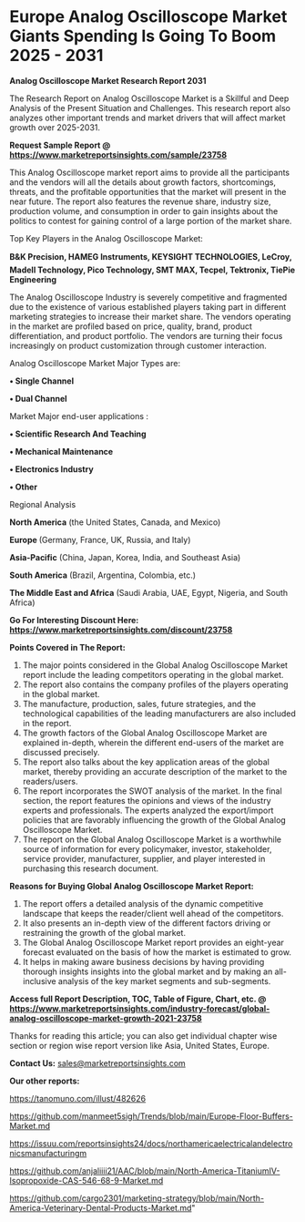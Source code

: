 # Europe Analog Oscilloscope Market Giants Spending Is Going To Boom 2025 - 2031

<strong>Analog Oscilloscope Market Research Report 2031</strong>

The Research Report on Analog Oscilloscope Market is a Skillful and Deep Analysis of the Present Situation and Challenges. This research report also analyzes other important trends and market drivers that will affect market growth over 2025-2031.

<strong>Request Sample Report @ <a href=https://www.marketreportsinsights.com/sample/23758>https://www.marketreportsinsights.com/sample/23758</a></strong>

This Analog Oscilloscope market report aims to provide all the participants and the vendors will all the details about growth factors, shortcomings, threats, and the profitable opportunities that the market will present in the near future. The report also features the revenue share, industry size, production volume, and consumption in order to gain insights about the politics to contest for gaining control of a large portion of the market share.

Top Key Players in the Analog Oscilloscope Market:

<strong>B&K Precision, HAMEG Instruments, KEYSIGHT TECHNOLOGIES, LeCroy, Madell Technology, Pico Technology, SMT MAX, Tecpel, Tektronix, TiePie Engineering</strong>

The Analog Oscilloscope Industry is severely competitive and fragmented due to the existence of various established players taking part in different marketing strategies to increase their market share. The vendors operating in the market are profiled based on price, quality, brand, product differentiation, and product portfolio. The vendors are turning their focus increasingly on product customization through customer interaction.

Analog Oscilloscope Market Major Types are:

<strong>• Single Channel

• Dual Channel</strong>

Market Major end-user applications :

<strong>• Scientific Research And Teaching

• Mechanical Maintenance

• Electronics Industry

• Other</strong>

Regional Analysis

</u><strong><b>North America</b></strong> (the United States, Canada, and Mexico)

<strong><b>Europe </b></strong>(Germany, France, UK, Russia, and Italy)

<strong><b>Asia-Pacific</b></strong> (China, Japan, Korea, India, and Southeast Asia)

<strong><b>South America</b></strong> (Brazil, Argentina, Colombia, etc.)

<strong><b>The Middle East and Africa</b></strong> (Saudi Arabia, UAE, Egypt, Nigeria, and South Africa)

<strong>Go For Interesting Discount Here: <a href=https://www.marketreportsinsights.com/discount/23758>https://www.marketreportsinsights.com/discount/23758</a></strong>

<strong>Points Covered in The Report:</strong>
<ol>
  <li>The major points considered in the Global Analog Oscilloscope Market report include the leading competitors operating in the global market.</li>
  <li>The report also contains the company profiles of the players operating in the global market.</li>
  <li>The manufacture, production, sales, future strategies, and the technological capabilities of the leading manufacturers are also included in the report.</li>
  <li>The growth factors of the Global Analog Oscilloscope Market are explained in-depth, wherein the different end-users of the market are discussed precisely.</li>
  <li>The report also talks about the key application areas of the global market, thereby providing an accurate description of the market to the readers/users.</li>
  <li>The report incorporates the SWOT analysis of the market. In the final section, the report features the opinions and views of the industry experts and professionals. The experts analyzed the export/import policies that are favorably influencing the growth of the Global Analog Oscilloscope Market.</li>
  <li>The report on the Global Analog Oscilloscope Market is a worthwhile source of information for every policymaker, investor, stakeholder, service provider, manufacturer, supplier, and player interested in purchasing this research document.</li>
</ol>
<strong>Reasons for Buying Global Analog Oscilloscope Market Report:</strong>

<ol>
  <li>The report offers a detailed analysis of the dynamic competitive landscape that keeps the reader/client well ahead of the competitors.</li>
  <li>It also presents an in-depth view of the different factors driving or restraining the growth of the global market.</li>
  <li>The Global Analog Oscilloscope Market report provides an eight-year forecast evaluated on the basis of how the market is estimated to grow.</li>
  <li>It helps in making aware business decisions by having providing thorough insights insights into the global market and by making an all-inclusive analysis of the key market segments and sub-segments.</li>
</ol>
<strong>Access full Report Description, TOC, Table of Figure, Chart, etc. @ <a href=https://www.marketreportsinsights.com/industry-forecast/global-analog-oscilloscope-market-growth-2021-23758>https://www.marketreportsinsights.com/industry-forecast/global-analog-oscilloscope-market-growth-2021-23758</a></strong>


Thanks for reading this article; you can also get individual chapter wise section or region wise report version like Asia, United States, Europe.

<strong>Contact Us:</strong>
sales@marketreportsinsights.com

<strong>Our other reports:</strong>

<a href=https://tanomuno.com/illust/482626>https://tanomuno.com/illust/482626</a>

<a href=https://github.com/manmeet5sigh/Trends/blob/main/Europe-Floor-Buffers-Market.md>https://github.com/manmeet5sigh/Trends/blob/main/Europe-Floor-Buffers-Market.md</a>

<a href=https://issuu.com/reportsinsights24/docs/northamericaelectricalandelectronicsmanufacturingm>https://issuu.com/reportsinsights24/docs/northamericaelectricalandelectronicsmanufacturingm</a>

<a href=https://github.com/anjaliiii21/AAC/blob/main/North-America-TitaniumIV-Isopropoxide-CAS-546-68-9-Market.md>https://github.com/anjaliiii21/AAC/blob/main/North-America-TitaniumIV-Isopropoxide-CAS-546-68-9-Market.md</a>

<a href=https://github.com/cargo2301/marketing-strategy/blob/main/North-America-Veterinary-Dental-Products-Market.md>https://github.com/cargo2301/marketing-strategy/blob/main/North-America-Veterinary-Dental-Products-Market.md</a>"

